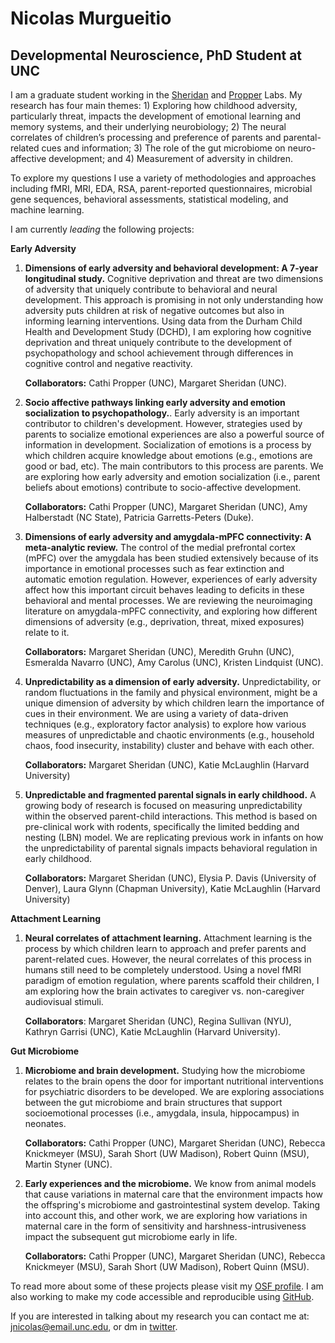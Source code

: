 #  **Nicolas Murgueitio**

##  **Developmental Neuroscience, PhD Student at UNC**

I am a graduate student working in the [Sheridan](https://circlelab.unc.edu/) and [Propper](https://beelab.web.unc.edu/) Labs. My research has four main themes: 1) Exploring how childhood adversity, particularly threat, impacts the development of emotional learning and memory systems, and their underlying neurobiology; 2) The neural correlates of children’s processing and preference of parents and parental-related cues and information; 3) The role of the gut microbiome on neuro-affective development; and 4) Measurement of adversity in children. 

To explore my questions I use a variety of methodologies and approaches including fMRI, MRI, EDA, RSA, parent-reported questionnaires, microbial gene sequences, behavioral assessments, statistical modeling, and machine learning. 
    
I am currently *leading* the following projects:

**Early Adversity**

1. **Dimensions of early adversity and behavioral development: A 7-year longitudinal study.** Cognitive deprivation and threat are two dimensions of adversity that uniquely contribute to behavioral and neural development. This approach is promising in not only understanding how adversity puts children at risk of negative outcomes but also in informing learning interventions. Using data from the Durham Child Health and Development Study (DCHD), I am exploring how cognitive deprivation and threat uniquely contribute to the development of psychopathology and school achievement through differences in cognitive control and negative reactivity. 

    **Collaborators:** Cathi Propper (UNC), Margaret Sheridan (UNC).

2. **Socio affective pathways linking early adversity and emotion socialization to psychopathology.**. Early adversity is an important contributor to children's development. However, strategies used by parents to socialize emotional experiences are also a powerful source of information in development. Socialization of emotions is a process by which children acquire knowledge about emotions (e.g., emotions are good or bad, etc). The main contributors to this process are parents. We are exploring how early adversity and emotion socialization (i.e., parent beliefs about emotions) contribute to socio-affective development. 

    **Collaborators:** Cathi Propper (UNC), Margaret Sheridan (UNC), Amy Halberstadt (NC State), Patricia Garretts-Peters (Duke).
      
3. **Dimensions of early adversity and amygdala-mPFC connectivity: A meta-analytic review.** The control of the medial prefrontal cortex (mPFC) over the amygdala has been studied extensively because of its importance in emotional processes such as fear extinction and automatic emotion regulation. However, experiences of early adversity  affect how this important circuit behaves leading to deficits in these behavioral and mental processes. We are reviewing the neuroimaging literature on amygdala-mPFC connectivity, and exploring how different dimensions of adversity (e.g., deprivation, threat, mixed exposures) relate to it. 

    **Collaborators:** Margaret Sheridan (UNC), Meredith Gruhn (UNC), Esmeralda Navarro (UNC), Amy Carolus (UNC), Kristen Lindquist (UNC).

4. **Unpredictability as a dimension of early adversity.** Unpredictability, or random fluctuations in the family and physical environment, might be a unique dimension of adversity by which children learn the importance of cues in their environment. We are using a variety of data-driven techniques (e.g., exploratory factor analysis) to explore how various measures of unpredictable and chaotic environments (e.g., household chaos, food insecurity, instability) cluster and behave with each other. 

    **Collaborators:** Margaret Sheridan (UNC), Katie McLaughlin (Harvard University)

5. **Unpredictable and fragmented parental signals in early childhood.** A growing body of research is focused on measuring unpredictability within the observed parent-child interactions. This method is based on pre-clinical work with rodents, specifically the limited bedding and nesting (LBN) model. We are replicating previous work in infants on how the unpredictability of parental signals impacts behavioral regulation in early childhood.

   **Collaborators:** Margaret Sheridan (UNC), Elysia P. Davis (University of Denver), Laura Glynn (Chapman University), Katie McLaughlin             (Harvard University)
    
**Attachment Learning**

1. **Neural correlates of attachment learning.** Attachment learning is the process by which children learn to approach and prefer parents and parent-related cues. However, the neural correlates of this process in humans still need to be completely understood. Using a novel fMRI paradigm of emotion regulation, where parents scaffold their children, I am exploring how the brain activates to caregiver vs. non-caregiver audiovisual stimuli.  

    **Collaborators**: Margaret Sheridan (UNC), Regina Sullivan (NYU), Kathryn Garrisi (UNC), Katie McLaughlin (Harvard University).
    
**Gut Microbiome**

1. **Microbiome and brain development.** Studying how the microbiome relates to the brain opens the door for important nutritional interventions for psychiatric disorders to be developed. We are exploring associations between the gut microbiome and brain structures that support socioemotional processes (i.e., amygdala, insula, hippocampus) in neonates. 

    **Collaborators:** Cathi Propper (UNC), Margaret Sheridan (UNC), Rebecca Knickmeyer (MSU), Sarah Short (UW Madison), Robert Quinn (MSU), Martin Styner (UNC). 

2. **Early experiences and the microbiome.** We know from animal models that cause variations in maternal care that the environment impacts how the offspring's microbiome and gastrointestinal system develop. Taking into account this, and other work, we are exploring how variations in maternal care in the form of sensitivity and harshness-intrusiveness impact the subsequent gut microbiome early in life. 

    **Collaborators:** Cathi Propper (UNC), Margaret Sheridan (UNC), Rebecca Knickmeyer (MSU), Sarah Short (UW Madison), Robert Quinn (MSU). 
   
To read more about some of these projects please visit my [OSF profile](https://osf.io/profile/?view_only=02023f70035a49e6b56eb969a50ae3ea). I am also working to make my code accessible and reproducible using [GitHub](https://github.com/nicolasmurgueitio). 

If you are interested in talking about my research you can contact me at: [jnicolas@email.unc.edu](mailto:jnicolas@email.unc.edu), or dm in [twitter](https://twitter.com/jnmurgueitio). 
